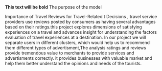 **This text will be bold**
The purpose of the model

Importance of Travel Reviews for Travel-Related t Decisions , travel service providers use reviews posted by consumers as having several advantages based on their ratings.this project explores dimensions of satisfying  experiences on a travel and advances insight for understanding the factors evaluation of travel experiences at a destination. In our project we will separate users in different clusters, which would help us to recommend them different types of advertisment,The analysis ratings and reviews provide tremendous value to merchants to provide services and advertisments correctly. it provides businesses with valuable market and help them better understand the opinions and needs of the tourists. 

